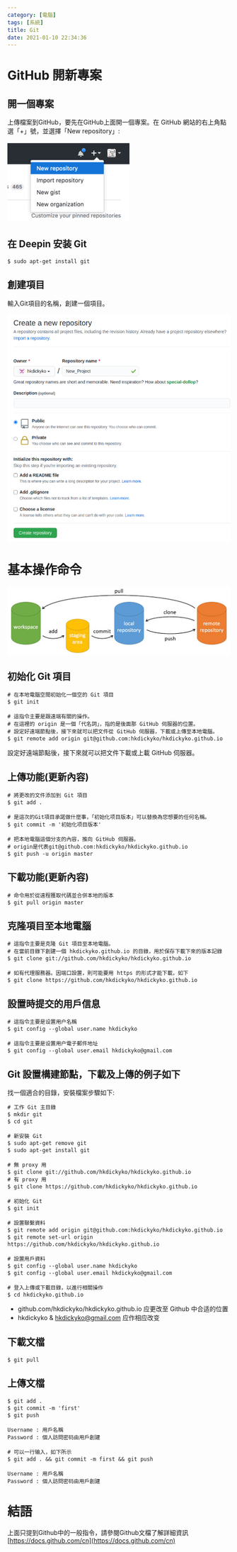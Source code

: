 ```yaml
---
category: [電腦]
tags: [系統]
title: Git
date: 2021-01-10 22:34:36
---
```


# GitHub 開新專案
## 開一個專案
上傳檔案到GitHub，要先在GitHub上面開一個專案。在 GitHub 網站的右上角點選「+」號，並選擇「New repository」:

![](../assets/img/git/git_create.png)

## 在 Deepin 安装 **Git**

```
$ sudo apt-get install git
```

## 創建項目
輸入Git項目的名稱，創建一個項目。

![](../assets/img/git/git_input.png)

# 基本操作命令

![](../assets/img/git/git_command.png)


## 初始化 Git 項目

```
# 在本地電腦空間初始化一個空的 Git 項目
$ git init

# 這指令主要是跟遠端有關的操作。
# 在這裡的 origin 是一個「代名詞」，指的是後面那 GitHub 伺服器的位置。
# 設定好遠端節點後，接下來就可以把文件從 GitHub 伺服器，下載或上傳至本地電腦。
$ git remote add origin git@github.com:hkdickyko/hkdickyko.github.io
```

設定好遠端節點後，接下來就可以把文件下載或上載 GitHub 伺服器。


## 上傳功能(更新內容)

```
# 將更改的文件添加到 Git 項目
$ git add .

# 是這次的Git項目承諾做什麼事，「初始化项目版本」可以替換為您想要的任何名稱。
$ git commit -m '初始化项目版本'

# 把本地電腦這個分支的內容，推向 GitHub 伺服器。
# origin是代表git@github.com:hkdickyko/hkdickyko.github.io
$ git push -u origin master
```

## 下載功能(更新內容)

```
# 命令用於從遠程獲取代碼並合併本地的版本
$ git pull origin master
```

## 克隆項目至本地電腦

```
# 這指令主要是克隆 Git 項目至本地電腦。
# 在當前目錄下創建一個 hkdickyko.github.io 的目錄，用於保存下載下來的版本記錄
$ git clone git://github.com/hkdickyko/hkdickyko.github.io

# 如有代理服務器。因端口設置，則可能要用 https 的形式才能下載，如下
$ git clone https://github.com/hkdickyko/hkdickyko.github.io
```

## 設置時提交的用戶信息

```
# 這指令主要是设置用户名稱
$ git config --global user.name hkdickyko

# 這指令主要是设置用户電子郵件地址
$ git config --global user.email hkdickyko@gmail.com
```

## Git 設置構建節點，下載及上傳的例子如下


找一個適合的目錄，安裝檔案步驟如下:

```
# 工作 Git 主目錄
$ mkdir git
$ cd git

# 新安裝 Git
$ sudo apt-get remove git
$ sudo apt-get install git

# 無 proxy 用
$ git clone git://github.com/hkdickyko/hkdickyko.github.io
# 有 proxy 用
$ git clone https://github.com/hkdickyko/hkdickyko.github.io

# 初始化 Git
$ git init

# 設置聯繫資料
$ git remote add origin git@github.com:hkdickyko/hkdickyko.github.io
$ git remote set-url origin https://github.com/hkdickyko/hkdickyko.github.io

# 設置用戶資料
$ git config --global user.name hkdickyko
$ git config --global user.email hkdickyko@gmail.com

# 登入上傳或下載目錄，以進行相關操作
$ cd hkdickyko.github.io
```

 - github.com/hkdickyko/hkdickyko.github.io 应更改至 Github 中合适的位置
 - hkdickyko & hkdickyko@gmail.com 应作相应改变

## 下載文檔

```
$ git pull
```

## 上傳文檔

```
$ git add .
$ git commit -m 'first'
$ git push

Username : 用戶名稱
Password : 個人訪問密码由用戶創建

# 可以一行输入，如下所示
$ git add . && git commit -m first && git push

Username : 用戶名稱
Password : 個人訪問密码由用戶創建
```

# 結語

上面只提到Github中的一般指令，請參閱Github文檔了解詳細資訊 [https://docs.github.com/cn](https://docs.github.com/cn)
